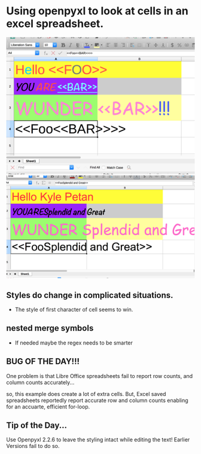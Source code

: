 # Using openpyxl to look at cells in an excel spreadsheet.

!['before pic'](./before.png)
!['after pic'](./after.png)

## Styles do change in complicated situations.
- The style of first character of cell seems to win.

## nested merge symbols
- If needed maybe the regex needs to be smarter

## BUG OF THE DAY!!! 

One problem is that Libre Office spreadsheets fail to report row counts, and
column counts accurately...

so, this example does create a lot of extra cells. But, Excel saved spreadsheets reportedly report
accurate row and column counts enabling for an accuarte, efficient for-loop.

## Tip of the Day...

Use Openpyxl 2.2.6 to leave the styling intact while editing the text! Earlier
Versions fail to do so.
